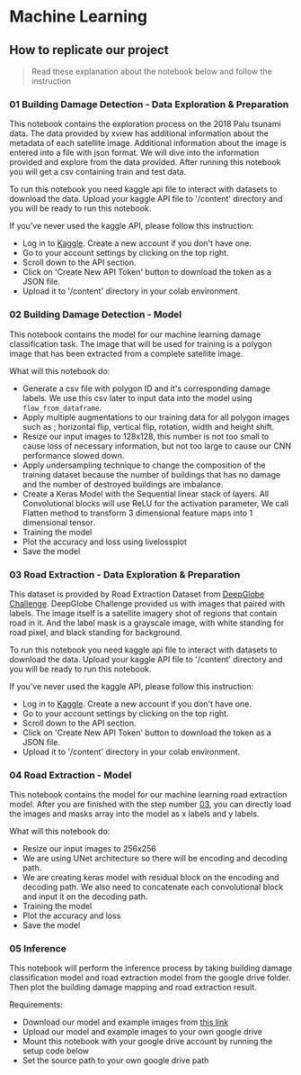 # Machine Learning

## How to replicate our project

> Read these explanation about the notebook below and follow the instruction

### 01 Building Damage Detection - Data Exploration & Preparation

This notebook contains the exploration process on the 2018 Palu tsunami data. The data provided by xview has additional information about the metadata of each satellite image. Additional information about the image is entered into a file with json format. We will dive into the information provided and explore from the data provided. After running this notebook you will get a csv containing train and test data.

To run this notebook you need kaggle api file to interact with datasets to download the data. Upload your kaggle API file to '/content' directory and you will be ready to run this notebook.

If you've never used the kaggle API, please follow this instruction:
* Log in to [Kaggle](https://www.kaggle.com/). Create a new account if you don't have one.
* Go to your account settings by clicking on the top right.
* Scroll down to the API section.
* Click on 'Create New API Token' button to download the token as a JSON file.
* Upload it to '/content' directory in your colab environment.

### 02 Building Damage Detection - Model

This notebook contains the model for our machine learning damage classification task. The image that will be used for training is a polygon image that has been extracted from a complete satellite image. 

What will this notebook do:
- Generate a csv file with polygon ID and it's corresponding damage labels. We use this csv later to input data into the model using `flow_from_dataframe`. 
- Apply multiple augmentations to our training data for all polygon images such as ; horizontal flip, vertical flip, rotation, width and height shift. 
- Resize our input images to 128x128, this number is not too small to cause loss of necessary information, but not too large to cause our CNN performance slowed down.
- Apply undersampling technique to change the composition of the training dataset because the number of buildings that has no damage and the number of destroyed buildings are imbalance.
- Create a Keras Model with the Sequential linear stack of layers. All Convolutional blocks will use ReLU for the activation parameter, We call Flatten method to transform 3 dimensional feature maps into 1 dimensional tensor.
- Training the model
- Plot the accuracy and loss using livelossplot
- Save the model

### 03 Road Extraction - Data Exploration & Preparation

This dataset is provided by Road Extraction Dataset from [DeepGlobe Challenge](https://www.kaggle.com/balraj98/deepglobe-road-extraction-dataset). DeepGlobe Challenge provided us with images that paired with labels. The image itself is a satellite imagery shot of regions that contain road in it. And the label mask is a grayscale image, with white standing for road pixel, and black standing for background.

To run this notebook you need kaggle api file to interact with datasets to download the data. Upload your kaggle API file to '/content' directory and you will be ready to run this notebook.

If you've never used the kaggle API, please follow this instruction:
* Log in to [Kaggle](https://www.kaggle.com/). Create a new account if you don't have one.
* Go to your account settings by clicking on the top right.
* Scroll down to the API section.
* Click on 'Create New API Token' button to download the token as a JSON file.
* Upload it to '/content' directory in your colab environment.

### 04 Road Extraction - Model

This notebook contains the model for our machine learning road extraction model. After you are finished with the step number [03](https://github.com/Bangkit-Academy-B21-CAP0237/MADANI/blob/a6d34718ee2c200338bedc71aa128446513d9c65/Machine%20Learning/03%20Road%20Extraction%20-%20Data%20Preparation%20&%20Exploration.ipynb), you can directly load the images and masks array into the model as x labels and y labels.

What will this notebook do:
- Resize our input images to 256x256
- We are using UNet architecture so there will be encoding and decoding path.
- We are creating keras model with residual block on the encoding and decoding path. We also need to concatenate each convolutional block and input it on the decoding path.
- Training the model
- Plot the accuracy and loss
- Save the model

### 05 Inference

This notebook will perform the inference process by taking building damage classification model and road extraction model from the google drive folder. Then plot the building damage mapping and road extraction result.

Requirements:
* Download our model and example images from [this link](https://drive.google.com/drive/folders/1qzkZ4SWOJHRVj-kqrW8jnQxj0XwxVXyr?usp=sharing)
* Upload our model and example images to your own google drive
* Mount this notebook with your google drive account by running the setup code below
* Set the source path to your own google drive path
